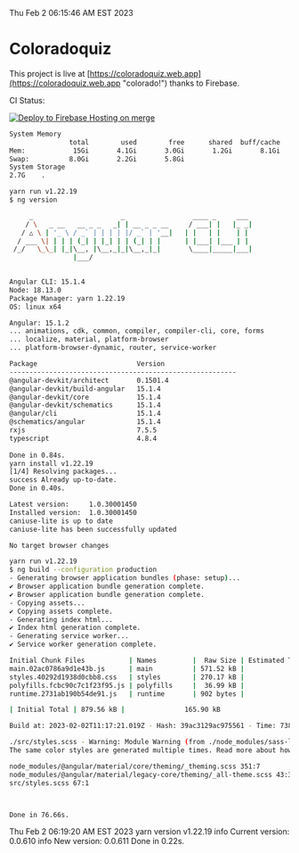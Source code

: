 Thu Feb  2 06:15:46 AM EST 2023

# Coloradoquiz


This project is live at [https://coloradoquiz.web.app](https://coloradoquiz.web.app "colorado!") thanks to Firebase.

CI Status: 

[![Deploy to Firebase Hosting on merge](https://github.com/teamkushal/coloradoquiz/actions/workflows/firebase-hosting-merge.yml/badge.svg)](https://github.com/teamkushal/coloradoquiz/actions/workflows/firebase-hosting-merge.yml)

```bash
System Memory
               total        used        free      shared  buff/cache   available
Mem:            15Gi       4.1Gi       3.0Gi       1.2Gi       8.1Gi       9.6Gi
Swap:          8.0Gi       2.2Gi       5.8Gi
System Storage
2.7G	.
```
```bash
yarn run v1.22.19
$ ng version

     _                      _                 ____ _     ___
    / \   _ __   __ _ _   _| | __ _ _ __     / ___| |   |_ _|
   / △ \ | '_ \ / _` | | | | |/ _` | '__|   | |   | |    | |
  / ___ \| | | | (_| | |_| | | (_| | |      | |___| |___ | |
 /_/   \_\_| |_|\__, |\__,_|_|\__,_|_|       \____|_____|___|
                |___/
    

Angular CLI: 15.1.4
Node: 18.13.0
Package Manager: yarn 1.22.19
OS: linux x64

Angular: 15.1.2
... animations, cdk, common, compiler, compiler-cli, core, forms
... localize, material, platform-browser
... platform-browser-dynamic, router, service-worker

Package                         Version
---------------------------------------------------------
@angular-devkit/architect       0.1501.4
@angular-devkit/build-angular   15.1.4
@angular-devkit/core            15.1.4
@angular-devkit/schematics      15.1.4
@angular/cli                    15.1.4
@schematics/angular             15.1.4
rxjs                            7.5.5
typescript                      4.8.4
    
Done in 0.84s.
yarn install v1.22.19
[1/4] Resolving packages...
success Already up-to-date.
Done in 0.40s.
```
```bash
Latest version:     1.0.30001450
Installed version:  1.0.30001450
caniuse-lite is up to date
caniuse-lite has been successfully updated

No target browser changes
```
```bash
yarn run v1.22.19
$ ng build --configuration production
- Generating browser application bundles (phase: setup)...
✔ Browser application bundle generation complete.
✔ Browser application bundle generation complete.
- Copying assets...
✔ Copying assets complete.
- Generating index html...
✔ Index html generation complete.
- Generating service worker...
✔ Service worker generation complete.

Initial Chunk Files           | Names         |  Raw Size | Estimated Transfer Size
main.02ac0786a9d1e43b.js      | main          | 571.52 kB |               135.81 kB
styles.40292d1938d0cbb8.css   | styles        | 270.17 kB |                17.83 kB
polyfills.fcbc90c7c1f23f95.js | polyfills     |  36.99 kB |                11.76 kB
runtime.2731ab190b54de91.js   | runtime       | 902 bytes |               517 bytes

| Initial Total | 879.56 kB |               165.90 kB

Build at: 2023-02-02T11:17:21.019Z - Hash: 39ac3129ac975561 - Time: 73819ms

./src/styles.scss - Warning: Module Warning (from ./node_modules/sass-loader/dist/cjs.js):
The same color styles are generated multiple times. Read more about how style duplication can be avoided in a dedicated guide. https://github.com/angular/components/blob/main/guides/duplicate-theming-styles.md

node_modules/@angular/material/core/theming/_theming.scss 351:7          private-check-duplicate-theme-styles()
node_modules/@angular/material/legacy-core/theming/_all-theme.scss 43:3  all-legacy-component-themes()
src/styles.scss 67:1                                                     root stylesheet



Done in 76.66s.
```
Thu Feb  2 06:19:20 AM EST 2023
yarn version v1.22.19
info Current version: 0.0.610
info New version: 0.0.611
Done in 0.22s.
